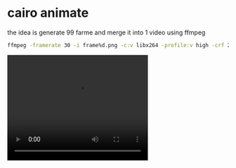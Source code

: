 # cairo animate

the idea is generate 99 farme and merge it into 1 video using ffmpeg

```sh
ffmpeg -framerate 30 -i frame%d.png -c:v libx264 -profile:v high -crf 20 -pix_fmt yuv420p output.mp4
```
<video width="320" height="240" controls>
  <source src="https://raw.githubusercontent.com/aerphanas/cairo-animate/main/output.mp4" type="video/mp4">
</video>
